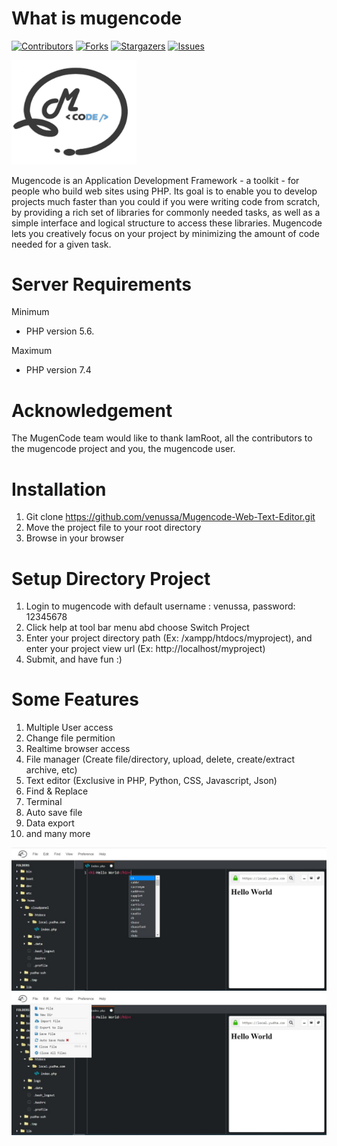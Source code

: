 # What is mugencode
[![Contributors][contributors-shield]][contributors-url]
[![Forks][forks-shield]][forks-url]
[![Stargazers][stars-shield]][stars-url]
[![Issues][issues-shield]][issues-url]
<p>
<img src="https://github.com/venussa/Mugencode-Web-Text-Editor/blob/master/application/views/assets/img/iamroot.png" width="200">
</p>
Mugencode is an Application Development Framework - a toolkit - for people
who build web sites using PHP. Its goal is to enable you to develop projects
much faster than you could if you were writing code from scratch, by providing
a rich set of libraries for commonly needed tasks, as well as a simple
interface and logical structure to access these libraries. Mugencode lets
you creatively focus on your project by minimizing the amount of code needed
for a given task.

# Server Requirements
Minimum
- PHP version 5.6.

Maximum
- PHP version 7.4

# Acknowledgement

The MugenCode team would like to thank IamRoot, all the
contributors to the mugencode project and you, the mugencode user.

# Installation
1. Git clone https://github.com/venussa/Mugencode-Web-Text-Editor.git
2. Move the project file to your root directory
3. Browse in your browser

# Setup Directory Project
1. Login to mugencode with default username : venussa, password: 12345678
2. Click help at tool bar menu abd choose Switch Project
3. Enter your project directory path (Ex: /xampp/htdocs/myproject), and enter your project view url (Ex: http://localhost/myproject)
4. Submit, and have fun :)

# Some Features
1. Multiple User access
2. Change file permition
3. Realtime browser access
4. File manager (Create file/directory, upload, delete, create/extract archive, etc)
5. Text editor (Exclusive in PHP, Python, CSS, Javascript, Json)
6. Find & Replace
7. Terminal
8. Auto save file
9. Data export
10. and many more

![alt text](https://github.com/venussa/Mugencode-Web-Text-Editor/blob/master/documentation/ss1.jpeg)
![alt text](https://github.com/venussa/Mugencode-Web-Text-Editor/blob/master/documentation/ss2.jpeg)

[contributors-shield]: https://img.shields.io/github/contributors/venussa/Mugencode-Web-Text-Editor.svg?style=for-the-badge
[contributors-url]: https://github.com/venussa/Mugencode-Web-Text-Editor/graphs/contributors
[forks-shield]: https://img.shields.io/github/forks/venussa/Mugencode-Web-Text-Editor.svg?style=for-the-badge
[forks-url]: https://github.com/venussa/Mugencode-Web-Text-Editor/network/members
[stars-shield]: https://img.shields.io/github/stars/venussa/Mugencode-Web-Text-Editor.svg?style=for-the-badge
[stars-url]: https://github.com/venussa/Mugencode-Web-Text-Editor/stargazers
[issues-shield]: https://img.shields.io/github/issues/venussa/Mugencode-Web-Text-Editor.svg?style=for-the-badge
[issues-url]: https://github.com/venussa/Mugencode-Web-Text-Editor/issues
